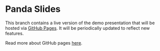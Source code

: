 # Panda Slides

This branch contains a live version of the demo presentation that will be hosted
via [GitHub Pages][1]. It will be periodically updated to reflect new features.

Read more about GitHub pages [here][2].

[1]: https://help.github.com/articles/what-are-github-pages/
[2]: https://help.github.com/categories/github-pages-basics/

